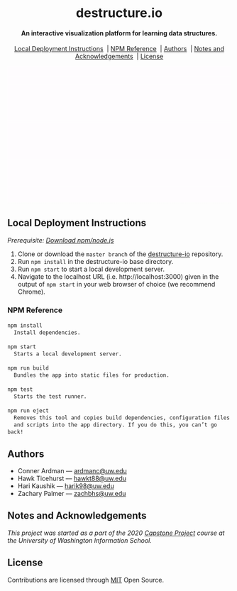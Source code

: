 <h1 align="center">destructure.io</h1>

<h4 align="center">An interactive visualization platform for learning data structures.</h4>

<p align="center">
  <a href="#local-deployment-instructions">Local Deployment Instructions</a>
  &nbsp;|&nbsp;<a href="#npm-reference">NPM Reference</a>
  &nbsp;|&nbsp;<a href="#authors">Authors</a>
  &nbsp;|&nbsp;<a href="#notes-and-acknowledgements">Notes and Acknowledgements</a>
  &nbsp;|&nbsp;<a href="#license">License</a>
</p>

<div align="center"><img src="assets/destructure.gif"/></div>

## Local Deployment Instructions

*Prerequisite: [Download npm/node.js](https://www.npmjs.com/get-npm)*

1. Clone or download the `master branch` of the [destructure-io](https://github.com/hawkticehurst/destructure-io) repository.
2. Run `npm install` in the destructure-io base directory.
3. Run `npm start` to start a local development server. 
4. Navigate to the localhost URL (i.e. http://localhost:3000) given in the output of `npm start` in your web browser of choice (we recommend Chrome).

### NPM Reference
```
npm install
  Install dependencies.

npm start
  Starts a local development server.

npm run build
  Bundles the app into static files for production.

npm test
  Starts the test runner.

npm run eject
  Removes this tool and copies build dependencies, configuration files
  and scripts into the app directory. If you do this, you can’t go back!
```

## Authors
* Conner Ardman –– [ardmanc@uw.edu](mailto:ardmanc@uw.edu)
* Hawk Ticehurst –– [hawkt88@uw.edu](mailto:hawkt88@uw.edu)
* Hari Kaushik –– [harik98@uw.edu](mailto:harik98@uw.edu)
* Zachary Palmer –– [zachbhs@uw.edu](mailto:zachbhs@uw.edu)

## Notes and Acknowledgements
_This project was started as a part of the 2020 [Capstone Project](https://ischool.uw.edu/capstone) course at the University of Washington Information School._

## License
Contributions are licensed through [MIT](LICENSE) Open Source.
